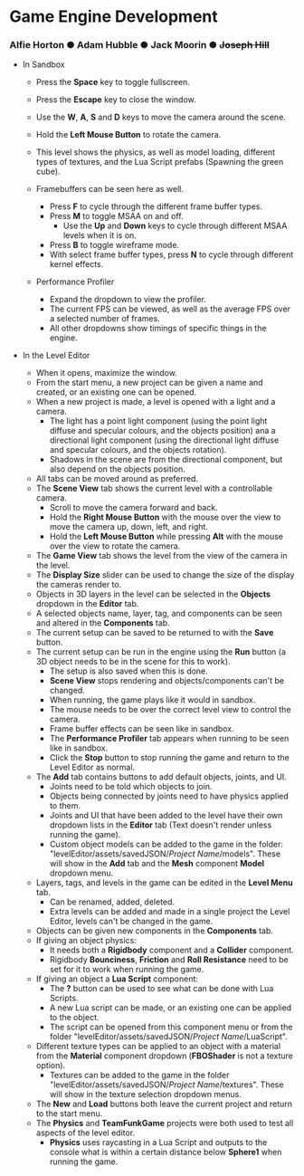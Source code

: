 # Game Engine Development
### Alfie Horton  ●   Adam Hubble   ●   Jack Moorin   ●   ~~Joseph Hill~~

- In Sandbox
  - Press the **Space** key to toggle fullscreen.
  - Press the **Escape** key to close the window.
  - Use the **W**, **A**, **S** and **D** keys to move the camera around the scene.
  - Hold the **Left Mouse Button** to rotate the camera.
  
  - This level shows the physics, as well as model loading, different types of textures, and the Lua Script prefabs (Spawning the green cube).
  - Framebuffers can be seen here as well.
    - Press **F** to cycle through the different frame buffer types.
    - Press **M** to toggle MSAA on and off.
      - Use the **Up** and **Down** keys to cycle through different MSAA levels when it is on.
    - Press **B** to toggle wireframe mode.
    - With select frame buffer types, press **N** to cycle through different kernel effects.

  - Performance Profiler
    - Expand the dropdown to view the profiler.
    - The current FPS can be viewed, as well as the average FPS over a selected number of frames.
    - All other dropdowns show timings of specific things in the engine.

- In the Level Editor
  - When it opens, maximize the window.
  - From the start menu, a new project can be given a name and created, or an existing one can be opened.
  - When a new project is made, a level is opened with a light and a camera.
    - The light has a point light component (using the point light diffuse and specular colours, and the objects position) ana a directional light component (using the directional light diffuse and specular colours, and the objects rotation).
    - Shadows in the scene are from the directional component, but also depend on the objects position.
  - All tabs can be moved around as preferred.
  - The **Scene View** tab shows the current level with a controllable camera.
    - Scroll to move the camera forward and back.
    - Hold the **Right Mouse Button** with the mouse over the view to move the camera up, down, left, and right.
    - Hold the **Left Mouse Button** while pressing **Alt** with the mouse over the view to rotate the camera.
  - The **Game View** tab shows the level from the view of the camera in the level.
  - The **Display Size** slider can be used to change the size of the display the cameras render to.
  - Objects in 3D layers in the level can be selected in the **Objects** dropdown in the **Editor** tab.
  - A selected objects name, layer, tag, and components can be seen and altered in the **Components** tab.
  - The current setup can be saved to be returned to with the **Save** button.
  - The current setup can be run in the engine using the **Run** button (a 3D object needs to be in the scene for this to work).
    - The setup is also saved when this is done.
    - **Scene View** stops rendering and objects/components can't be changed.
    - When running, the game plays like it would in sandbox. 
    - The mouse needs to be over the correct level view to control the camera.
    - Frame buffer effects can be seen like in sandbox.
    - The **Performance Profiler** tab appears when running to be seen like in sandbox.
    - Click the **Stop** button to stop running the game and return to the Level Editor as normal.
  - The **Add** tab contains buttons to add default objects, joints, and UI.
    - Joints need to be told which objects to join.
    - Objects being connected by joints need to have physics applied to them.
    - Joints and UI that have been added to the level have their own dropdown lists in the **Editor** tab (Text doesn't render unless running the game).
    - Custom object models can be added to the game in the folder: "levelEditor/assets/savedJSON/*Project Name*/models". These will show in the **Add** tab and the **Mesh** component **Model** dropdown menu.
  - Layers, tags, and levels in the game can be edited in the **Level Menu** tab.
    - Can be renamed, added, deleted.
    - Extra levels can be added and made in a single project the Level Editor, levels can't be changed in the game.
  - Objects can be given new components in the **Components** tab.
  - If giving an object physics:
    - It needs both a **Rigidbody** component and a **Collider** component.
    - Rigidbody **Bounciness**, **Friction** and **Roll Resistance** need to be set for it to work when running the game.
  - If giving an object a **Lua Script** component: 
    - The **?** button can be used to see what can be done with Lua Scripts.
    - A new Lua script can be made, or an existing one can be applied to the object.
    - The script can be opened from this component menu or from the folder "levelEditor/assets/savedJSON/*Project Name*/LuaScript".
  - Different texture types can be applied to an object with a material from the **Material** component dropdown (**FBOShader** is not a texture option).
    - Textures can be added to the game in the folder "levelEditor/assets/savedJSON/*Project Name*/textures". These will show in the texture selection dropdown menus.
  - The **New** and **Load** buttons both leave the current project and return to the start menu.
  - The **Physics** and **TeamFunkGame** projects were both used to test all aspects of the level editor.
    - **Physics** uses raycasting in a Lua Script and outputs to the console what is within a certain distance below **Sphere1** when running the game.

